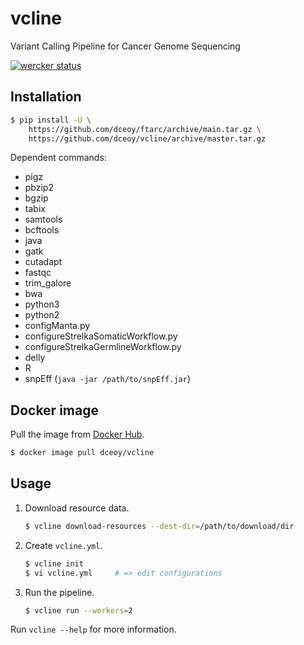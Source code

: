 vcline
======

Variant Calling Pipeline for Cancer Genome Sequencing

[![wercker status](https://app.wercker.com/status/7e550a64d29cd12d0c2eef936867f9be/s/master "wercker status")](https://app.wercker.com/project/byKey/7e550a64d29cd12d0c2eef936867f9be)

Installation
------------

```sh
$ pip install -U \
    https://github.com/dceoy/ftarc/archive/main.tar.gz \
    https://github.com/dceoy/vcline/archive/master.tar.gz
```

Dependent commands:

- pigz
- pbzip2
- bgzip
- tabix
- samtools
- bcftools
- java
- gatk
- cutadapt
- fastqc
- trim_galore
- bwa
- python3
- python2
- configManta.py
- configureStrelkaSomaticWorkflow.py
- configureStrelkaGermlineWorkflow.py
- delly
- R
- snpEff (`java -jar /path/to/snpEff.jar`)

Docker image
------------

Pull the image from [Docker Hub](https://hub.docker.com/r/dceoy/vcline/).

```sh
$ docker image pull dceoy/vcline
```

Usage
-----

1.  Download resource data.

    ```sh
    $ vcline download-resources --dest-dir=/path/to/download/dir
    ```

2.  Create `vcline.yml`.

    ```sh
    $ vcline init
    $ vi vcline.yml     # => edit configurations
    ```

3.  Run the pipeline.

    ```sh
    $ vcline run --workers=2
    ```

Run `vcline --help` for more information.
